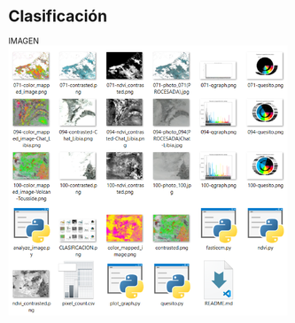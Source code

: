 # Clasificación

IMAGEN
![alt text](https://github.com/profesoratecno/AstroPi-MSL-2023/blob/main/04_Fase4/Pesulins_run2(SELECCION)/Clasificacion_fotos/CLASIFICACION.png "Logo Title Text 1")
